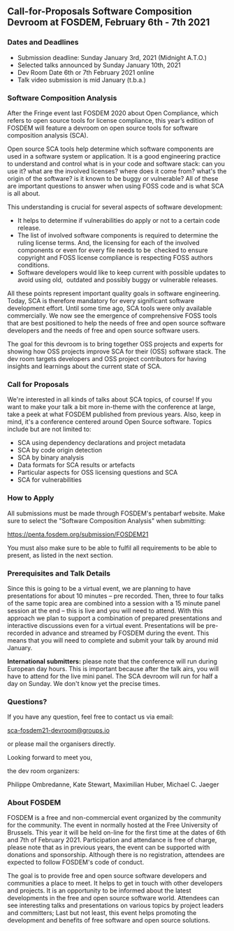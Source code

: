 ## Call-for-Proposals Software Composition Devroom at FOSDEM, February 6th - 7th 2021


### Dates and Deadlines

* Submission deadline: Sunday January 3rd, 2021 (Midnight A.T.O.)
* Selected talks announced by Sunday January 10th, 2021
* Dev Room Date 6th or 7th February 2021 online
* Talk video submission is mid January (t.b.a.)

### Software Composition Analysis

After the Fringe event last FOSDEM 2020 about Open Compliance, which refers to open source tools for license compliance, this year’s edition of FOSDEM will feature a devroom on open source tools for software composition analysis (SCA).

Open source SCA tools help determine which software components are used in a software system or application. It is a good engineering practice to understand and control what is in your code and software stack: can you use it? what are the involved licenses? where does it come from? what's the origin of the software? is it known to be buggy or vulnerable? All of these are important questions to answer when using FOSS code and is what SCA is all about.

This understanding is crucial for several aspects of software development: 

* It helps to determine if vulnerabilities do apply or not to a certain code release. 
* The list of involved software components is required to determine the ruling license terms. And, the licensing for each of the involved components or even for every file needs to be  checked to ensure copyright and FOSS license compliance is respecting FOSS authors conditions.
* Software developers would like to keep current with possible updates to avoid using old,  outdated and possibly buggy or vulnerable releases. 

All these points represent important quality goals in software engineering. Today, SCA is therefore mandatory for every significant software development effort. Until some time ago, SCA tools were only available commercially. We now see the emergence of comprehensive FOSS tools that are best positioned to help the needs of free and open source software developers and the needs of free and open source software users.

The goal for this devroom is to bring together OSS projects and experts for showing how OSS projects improve SCA for their (OSS) software stack. The dev room targets developers and OSS project contributors for having insights and learnings about the current state of SCA.

### Call for Proposals

We're interested in all kinds of talks about SCA topics, of course! If you want to make your talk a bit more in-theme with the conference at large, take a peek at what FOSDEM published from previous years. Also, keep in mind, it's a conference centered around Open Source software. Topics include but are not limited to:

* SCA using dependency declarations and project metadata
* SCA by code origin detection
* SCA by binary analysis
* Data formats for SCA results or artefacts
* Particular aspects for OSS licensing questions and SCA
* SCA for vulnerabilities

### How to Apply

All submissions must be made through FOSDEM's pentabarf website. Make sure to select the "Software Composition Analysis" when submitting:

https://penta.fosdem.org/submission/FOSDEM21

You must also make sure to be able to fulfil all requirements to be able to present, as listed in the next section.

### Prerequisites and Talk Details

Since this is going to be a virtual event, we are planning to have presentations for about 10 minutes – pre recorded.
Then, three to four talks of the same topic area are combined into a session with a 15 minute panel session at the end – this is live and you will need to attend.
With this approach we plan to support a combination of prepared presentations and  interactive discussions even for a virtual event.
Presentations will be pre-recorded in advance and streamed by FOSDEM during the event. This means that you will need to complete and submit your talk by around mid January.

**International submitters:** please note that the conference will run during European day hours. This is important because after the talk airs, you will have to attend for the live mini panel. The SCA devroom will run for half a day on Sunday. We don't know yet the precise times.

### Questions?

If you have any question, feel free to contact us via email:

 sca-fosdem21-devroom@groups.io

or please mail the organisers directly.

Looking forward to meet you,

the dev room organizers:

Philippe Ombredanne,
Kate Stewart,
Maximilian Huber,
Michael C. Jaeger

### About FOSDEM

FOSDEM is a free and non-commercial event organized by the community for the community.  The event in normally hosted at the Free University of Brussels. This year it will be held on-line for the first time at the dates of 6th and 7th of February 2021. Participation and attendance is free of charge, please note that as in previous years, the event can be supported with donations and sponsorship. Although there is no registration, attendees are expected to follow FOSDEM's code of conduct.

The goal is to provide free and open source software developers and communities a place to meet. It helps to get in touch with other developers and projects. It is an opportunity to be informed about the latest developments in the free and open source software world.  Attendees can see interesting talks and presentations on various topics by project leaders and committers; Last but not least, this event helps promoting the development and benefits of free software and open source solutions.
